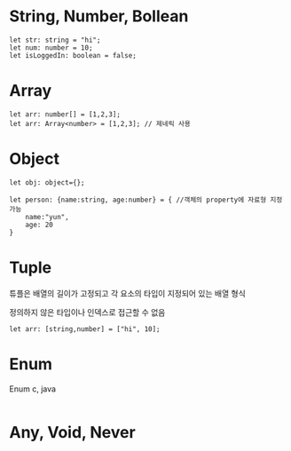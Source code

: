# String, Number, Bollean

```
let str: string = "hi";
let num: number = 10;
let isLoggedIn: boolean = false;
```

# Array

```
let arr: number[] = [1,2,3];
let arr: Array<number> = [1,2,3]; // 제네릭 사용
```

# Object

```
let obj: object={};

let person: {name:string, age:number} = { //객체의 property에 자료형 지정 가능
    name:"yun",
    age: 20
}
```

# Tuple

튜플은 배열의 길이가 고정되고 각 요소의 타입이 지정되어 있는 배열 형식

정의하지 않은 타입이나 인덱스로 접근할 수 없음

```
let arr: [string,number] = ["hi", 10];
```

# Enum

Enum c, java

```

```

# Any, Void, Never

```

```
